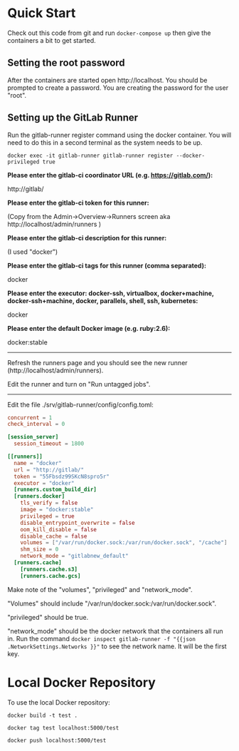 # Quick Start

Check out this code from git and run `docker-compose up` then give the containers a bit to get started.

## Setting the root password

After the containers are started open http://localhost.  You should be prompted to create a password.  You are 
creating the password for the user "root".

## Setting up the GitLab Runner

Run the gitlab-runner register command using the docker container.  You will need to do this in a second terminal
as the system needs to be up.

`docker exec -it gitlab-runner gitlab-runner register --docker-privileged true`

**Please enter the gitlab-ci coordinator URL (e.g. https://gitlab.com/):**

http://gitlab/

**Please enter the gitlab-ci token for this runner:**

(Copy from the Admin->Overview->Runners screen aka http://localhost/admin/runners )

**Please enter the gitlab-ci description for this runner:**

(I used "docker")

**Please enter the gitlab-ci tags for this runner (comma separated):**

docker

**Please enter the executor: docker-ssh, virtualbox, docker+machine, docker-ssh+machine, docker, parallels, shell, ssh, kubernetes:**

docker

**Please enter the default Docker image (e.g. ruby:2.6):**

docker:stable

---

Refresh the runners page and you should see the new runner (http://localhost/admin/runners).

Edit the runner and turn on "Run untagged jobs".

---

Edit the file ./srv/gitlab-runner/config/config.toml:

```toml
concurrent = 1
check_interval = 0

[session_server]
  session_timeout = 1800

[[runners]]
  name = "docker"
  url = "http://gitlab/"
  token = "55Fbsdz99SKcN8spro5r"
  executor = "docker"
  [runners.custom_build_dir]
  [runners.docker]
    tls_verify = false
    image = "docker:stable"
    privileged = true
    disable_entrypoint_overwrite = false
    oom_kill_disable = false
    disable_cache = false
    volumes = ["/var/run/docker.sock:/var/run/docker.sock", "/cache"]
    shm_size = 0
    network_mode = "gitlabnew_default"
  [runners.cache]
    [runners.cache.s3]
    [runners.cache.gcs]

```

Make note of the "volumes", "privileged" and "network_mode".  

"Volumes" should include "/var/run/docker.sock:/var/run/docker.sock".

"privileged" should be true.

"network_mode" should be the docker network that the containers all run in.  Run the command 
`docker inspect gitlab-runner -f "{{json .NetworkSettings.Networks }}"` to see the network name.  It will be the
first key.

# Local Docker Repository 

To use the local Docker repository:

`docker build -t test .`

`docker tag test localhost:5000/test`

`docker push localhost:5000/test`
